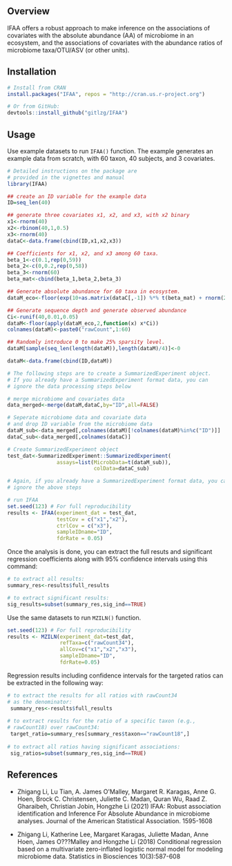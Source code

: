 ## Overview

IFAA offers a robust approach to make inference on the associations of covariates 
with the absolute abundance (AA) of microbiome in an ecosystem, and the associations of covariates with the abundance ratios of microbiome taxa/OTU/ASV (or other units). 

## Installation
```r
# Install from CRAN
install.packages("IFAA", repos = "http://cran.us.r-project.org")

# Or from GitHub:
devtools::install_github("gitlzg/IFAA")
```
## Usage

Use example datasets to run `IFAA()` function. The example generates an example data from scratch, with 60 taxon, 40 subjects, and 3 covariates.
```r
# Detailed instructions on the package are 
# provided in the vignettes and manual
library(IFAA)

## create an ID variable for the example data
ID=seq_len(40)

## generate three covariates x1, x2, and x3, with x2 binary
x1<-rnorm(40)
x2<-rbinom(40,1,0.5)
x3<-rnorm(40)
dataC<-data.frame(cbind(ID,x1,x2,x3))

## Coefficients for x1, x2, and x3 among 60 taxa.
beta_1<-c(0.1,rep(0,59))
beta_2<-c(0,0.2,rep(0,58))
beta_3<-rnorm(60)
beta_mat<-cbind(beta_1,beta_2,beta_3)

## Generate absolute abundance for 60 taxa in ecosystem.
dataM_eco<-floor(exp(10+as.matrix(dataC[,-1]) %*% t(beta_mat) + rnorm(2400,sd=0.05)))

## Generate sequence depth and generate observed abundance
Ci<-runif(40,0.01,0.05)
dataM<-floor(apply(dataM_eco,2,function(x) x*Ci))
colnames(dataM)<-paste0("rawCount",1:60)

## Randomly introduce 0 to make 25% sparsity level.
dataM[sample(seq_len(length(dataM)),length(dataM)/4)]<-0

dataM<-data.frame(cbind(ID,dataM))

# The following steps are to create a SummarizedExperiment object.
# If you already have a SummarizedExperiment format data, you can 
# ignore the data processing steps below

# merge microbiome and covariates data 
data_merged<-merge(dataM,dataC,by="ID",all=FALSE)

# Seperate microbiome data and covariate data
# and drop ID variable from the microbiome data
dataM_sub<-data_merged[,colnames(dataM)[!colnames(dataM)%in%c("ID")]]
dataC_sub<-data_merged[,colnames(dataC)]

# Create SummarizedExperiment object
test_dat<-SummarizedExperiment::SummarizedExperiment(
                assays=list(MicrobData=t(dataM_sub)), 
                            colData=dataC_sub)

# Again, if you already have a SummarizedExperiment format data, you can 
# ignore the above steps

# run IFAA
set.seed(123) # For full reproducibility
results <- IFAA(experiment_dat = test_dat,
                testCov = c("x1","x2"),
                ctrlCov = c("x3"),
                sampleIDname="ID",
                fdrRate = 0.05)
```


Once the analysis is done, you can extract the full resuts and significant regression coefficients along with 95% confidence intervals using this command:
```r
# to extract all results:
summary_res<-results$full_results

# to extract significant results:
sig_results=subset(summary_res,sig_ind==TRUE)
```

Use the same datasets to run `MZILN()` function.
```r
set.seed(123) # For full reproducibility
results <- MZILN(experiment_dat=test_dat,
                 refTaxa=c("rawCount34"),
                 allCov=c("x1","x2","x3"),
                 sampleIDname="ID",
                 fdrRate=0.05)
```
Regression results including confidence intervals for the targeted ratios can be extracted in the following way:
```r
# to extract the results for all ratios with rawCount34 
# as the denominator:
 summary_res<-results$full_results
 
# to extract results for the ratio of a specific taxon (e.g., 
# rawCount18) over rawCount34:
 target_ratio=summary_res[summary_res$taxon=="rawCount18",]
 
# to extract all ratios having significant associations:
 sig_ratios=subset(summary_res,sig_ind==TRUE)
 ```

## References 
- Zhigang Li, Lu Tian, A. James O'Malley, Margaret R. Karagas, Anne G. Hoen, Brock C. Christensen, Juliette C. Madan, Quran Wu, Raad Z. Gharaibeh, Christian Jobin, Hongzhe Li (2021) IFAA: Robust association identification and Inference For Absolute Abundance in microbiome analyses. Journal of the American Statistical Association. 1595-1608

- Zhigang Li, Katherine Lee, Margaret Karagas, Juliette Madan, Anne Hoen, James O???Malley and Hongzhe Li (2018) Conditional regression based on a multivariate zero-inflated logistic normal model for modeling microbiome data. Statistics in Biosciences 10(3):587-608